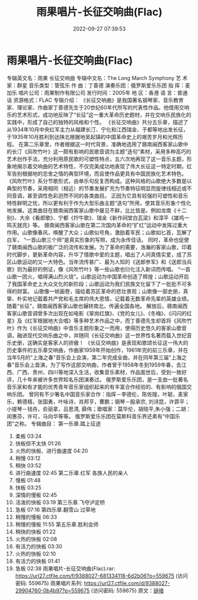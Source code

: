 ﻿---
title: 雨果唱片-长征交响曲(Flac)
date: 2022-09-27 07:39:53
categories: 古典音乐、新世纪、纯音雅乐
tags: 纯音雅乐
---
# 雨果唱片-长征交响曲(Flac)

专辑英文名：雨果 长征交响曲
专辑中文名：The Long March Symphony
艺 术 家：群星
音乐类型：管弦乐
作 曲：丁善德
演奏乐团：俄罗斯爱乐乐团
指 挥：麦加乐
唱片公司：雨果制作有限公司
发行时间：2005年
地 区：香港
语 言：普通话
资源格式：FLAC
专辑介绍：
《长征交响曲》是我国著名钢琴家、音乐教育家、理论家、作曲家丁善德先生于20世纪60年代所写的代表性作品。他借用交响乐的艺术形式，成功地反映了“长征”这一重大革命历史题材，并在交响乐民族化的实践中，形成了自己的独特的风格和个性。
《长征交响曲》共分五乐章，描述了从1934年10月中央红军主力从福建长汀、宁化和江西瑞金、于都等地出发长征，于1935年10月胜利到达陕北根据地吴起镇的中国革命史上的艰苦岁月和光辉历程。
在第二乐章里，作者根据这一时代背景，准确地选用了赣南闽西客家山歌中的长汀《风吹竹叶》这一颇有影响的民歌音调为主题“迭句”素材，采用多种高巧的艺术创作手法，充分利用原民歌的可塑性特点，五六次地再现了这一音乐主题，形象地揭示着交响曲的艺术特性，不仅完美成功地表现了伟大长征这一特定时期，红军告别根据地的恋舍之情的典型环境，而且使作品更具有中国民族化艺术特色。
《风吹竹叶》系分节歌形式，由单乐句反复而构成。这种风格的山歌绝大多数是以典型的节奏，采用相同（相近）的节奏发展扩充为节奏特征明显而旋律线相近或不同音调，甚至调性色彩迥然不同的各类曲目。
正因为它具有较强的可塑性和音乐特性鲜明之忧，所以更有利于作为大型乐曲主题“迭句”所用，使其音乐形象个性化地发展。这类曲目在赣南闽西客家山歌中屡见不鲜，比比皆是。例如龙南《十二别》、大余《看郎歌》、宁都《拧牛歌》、瑞金《新作祠堂白瓦梁》和漳平《雄鸡一鸣天就亮》等。
赣南闽西客家山歌在第二次国内革命的“扩红”运动中发挥过重大作用。山歌像春风，唤醒了大众；山歌似号角，激励着军民；山歌如匕首，瓦解了白军，
“一首山歌三个师”是真实形象的写照，成为永传佳话。
同时，革命也促使了赣南闽西山歌的极广泛的流传和发展。为了革命的需要，浩瀚的客家山歌，印着时代脚步，更新革命内容，升华了情歌中爱的主题，唱出了人间真情实爱，成了苏区山歌运动的又一大特色。当年流传甚广、最为人知的《送郎参军》和《送郎当兵歌》则为最好的例证，像《风吹竹叶》等一些山歌也衍化注入新词而传唱。
“一首山歌一团火，唱得满山烈火烧”。山歌运动为中国革命创造了辉煌；山歌运动开启了我国革命史上大众文化的新阶段；山歌运动为我们民族文化留下了一批批不可多得的财富。
山歌像一帧画卷，描绘着苏区革命的悲壮景观；山歌像一部史册，真挚、朴实地记载着共产党和毛主席的伟大恩情，记载着无数革命先辈的英雄业绩。随着“长征”，赣南闽西客家山歌也辗转南北，传遍全国各地。
解放后，赣南闽西客家山歌音调曾多次出现在如电影《翠岗红旗》、《党的女儿》、《冬梅》、《闪闪的红星》及《红军根据地大合唱》等多种艺术作品之中，而丁善德先生却首将《风吹竹叶》作为《长征交响曲》中音乐主题形象之一而用，使得历史悠久的客家山歌音调，融进现代交响乐曲之中，并随同《长征交响曲》这一世界性名著而载入世纪音乐史册，这确实是客家人的骄傲！
《长征交响曲》是表现和歌颂长征这一伟大的历史事件的五乐章交响曲，作曲家1959年开始创作，1961年完的前三乐章，并在当年5月的"上海之春"音乐会上会演，第二年完成全曲，并在同年第三届"上海之春"音乐会上首演，为了写作这部交响曲，作者曾于1958年冬到1959年春，去江西、广西、贵州、四川等地深入生活，收集音乐素材，作品面世后，受到一致好评，几十年来被许多世界知名乐团演奏过。
俄罗斯爱乐乐团，是一支由一批著名音乐家和有才能的优秀青年音乐家组织起来的有丰富合作经验的、有影响的俄国交响乐团。
曾同有不少箸名中国音乐家合作：指挥－李德伦，陈佐隍，叶聪，麦家乐，赖德梧，张国勇，叶咏诗，肖邦亨，曹鹏；钢琴－殷承宗,
刘诗昆，许霏平；小提琴－钱舟，俞丽拿，吕思清, 薛伟；歌唱家：莫华伦，胡晓平,朱小强；二胡：闵惠芬，许可，马向华等等。
俄罗斯爱乐乐团在莫斯科音乐界还素有“中国乐团”之称。
专辑曲目：
第一乐章.踏上征途
01. 柔板 03:24
02. 快板但不太快 01:26
03. 火热的快板、进行曲速度 04:20
04. 稍慢 03:12
05. 稍快 03:52
06. 进行曲速度 02:45
第二乐章.红军 各族人民的亲人
07. 慢板 01:48
08. 快板 03:25
09. 深情的慢板 02:45
10. 活泼的快板 03:19
第三乐章.飞夺泸定桥
11. 急板 07:16
第四乐章.翻雪山 过草地
12. 稍慢的慢板 06:33
13. 稍慢的慢板 11:55
第五乐章.胜利会师
14. 稍快的快板 01:22
15. 火热的快板 02:08
16. 有活力的快板 03:30
17. 火热的快板 02:10
18. 有活力的快板 01:41
19. 急板 02:38
雨果唱片-长征交响曲(Flac).rar: https://url27.ctfile.com/f/9388027-681334118-6d2b06?p=559675
(访问密码: 559675)
雨果唱片系列: https://url27.ctfile.com/d/9388027-29904760-0b4b97?p=559675
(访问密码: 559675)
原文：[链接](https://blog.sina.com.cn/s/blog_1647c7e7601030zm0.html)